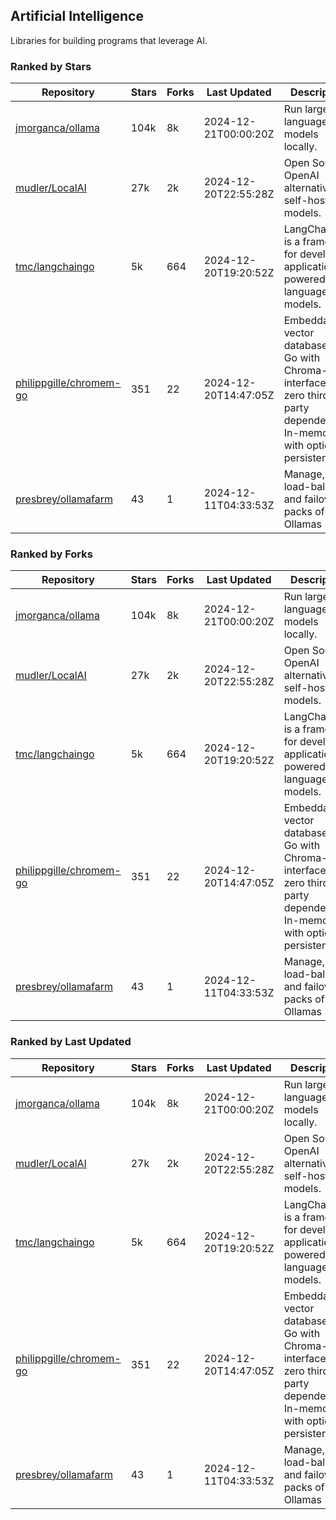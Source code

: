 ## Artificial Intelligence

Libraries for building programs that leverage AI.

### Ranked by Stars

| Repository | Stars | Forks | Last Updated | Description | 
|------------|-------|-------|--------------|-------------|
| [jmorganca/ollama](https://github.com/jmorganca/ollama) | 104k | 8k | 2024-12-21T00:00:20Z |  Run large language models locally. |
| [mudler/LocalAI](https://github.com/mudler/LocalAI) | 27k | 2k | 2024-12-20T22:55:28Z |  Open Source OpenAI alternative, self-host AI models. |
| [tmc/langchaingo](https://github.com/tmc/langchaingo) | 5k | 664 | 2024-12-20T19:20:52Z |  LangChainGo is a framework for developing applications powered by language models. |
| [philippgille/chromem-go](https://github.com/philippgille/chromem-go) | 351 | 22 | 2024-12-20T14:47:05Z |  Embeddable vector database for Go with Chroma-like interface and zero third-party dependencies. In-memory with optional persistence. |
| [presbrey/ollamafarm](https://github.com/presbrey/ollamafarm) | 43 | 1 | 2024-12-11T04:33:53Z |  Manage, load-balance, and failover packs of Ollamas |

### Ranked by Forks

| Repository | Stars | Forks | Last Updated | Description | 
|------------|-------|-------|--------------|-------------|
| [jmorganca/ollama](https://github.com/jmorganca/ollama) | 104k | 8k | 2024-12-21T00:00:20Z |  Run large language models locally. |
| [mudler/LocalAI](https://github.com/mudler/LocalAI) | 27k | 2k | 2024-12-20T22:55:28Z |  Open Source OpenAI alternative, self-host AI models. |
| [tmc/langchaingo](https://github.com/tmc/langchaingo) | 5k | 664 | 2024-12-20T19:20:52Z |  LangChainGo is a framework for developing applications powered by language models. |
| [philippgille/chromem-go](https://github.com/philippgille/chromem-go) | 351 | 22 | 2024-12-20T14:47:05Z |  Embeddable vector database for Go with Chroma-like interface and zero third-party dependencies. In-memory with optional persistence. |
| [presbrey/ollamafarm](https://github.com/presbrey/ollamafarm) | 43 | 1 | 2024-12-11T04:33:53Z |  Manage, load-balance, and failover packs of Ollamas |

### Ranked by Last Updated

| Repository | Stars | Forks | Last Updated | Description | 
|------------|-------|-------|--------------|-------------|
| [jmorganca/ollama](https://github.com/jmorganca/ollama) | 104k | 8k | 2024-12-21T00:00:20Z |  Run large language models locally. |
| [mudler/LocalAI](https://github.com/mudler/LocalAI) | 27k | 2k | 2024-12-20T22:55:28Z |  Open Source OpenAI alternative, self-host AI models. |
| [tmc/langchaingo](https://github.com/tmc/langchaingo) | 5k | 664 | 2024-12-20T19:20:52Z |  LangChainGo is a framework for developing applications powered by language models. |
| [philippgille/chromem-go](https://github.com/philippgille/chromem-go) | 351 | 22 | 2024-12-20T14:47:05Z |  Embeddable vector database for Go with Chroma-like interface and zero third-party dependencies. In-memory with optional persistence. |
| [presbrey/ollamafarm](https://github.com/presbrey/ollamafarm) | 43 | 1 | 2024-12-11T04:33:53Z |  Manage, load-balance, and failover packs of Ollamas |

